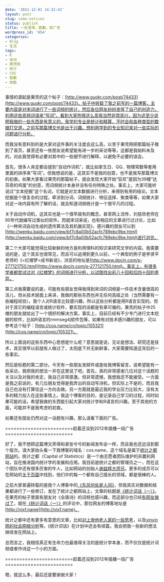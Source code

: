 ```yaml
---
date: '2011-12-01 14:32:42'
layout: post
slug: some-notices
status: publish
title: 一些澄清，致歉，和广告
wordpress_id: '654'
categories:
- Blog
- 生活
tags:
- R
- 宋词
- 果壳网
- 统计
- COS
- 致歉
- 频数
---
```


事情的源起是果壳的这个帖子：[http://www.guokr.com/post/74433](http://www.guokr.com/post/74433)。帖子中转载了我之前写的一篇博客，主要内容是对宋词进行了一些词频的统计，然后各位网友纷纷发挥了自己的创造力，利用这些高频词语来“写词”。看到大家热情这么高我当然非常高兴，因为这至少说明我做的一些东西是有意义的。我学的专业是统计和精算，平时会和各种类型的数据打交道，之前写那篇博文也是出于兴趣，想利用学到的专业知识来对一些实际的问题进行分析。

而我没有意料到的是大家对这件事的关注度会这么高，以至于果壳网把那篇帖子推到了首页，甚至还有一些朋友说希望能有进一步的采访等等，这都是我始料未及的。对此我觉得有必要对其中的一些细节进行解释，以避免不必要的误会。

首先，很多人肯定都会提到“自动作词机”，就比如拿生日、QQ、物理常数等套用里面的排序来“写词”。但我想说的是，这其实不是我的创意，也不是我写那篇博文的初衷。如果大家看过果壳的那篇帖子，就会发现大家开始“狂欢”是因为39楼“达芬奇的鸡蛋”的创意，而词频统计本身并没有任何特殊之处。事实上，大家可能听说过“文本挖掘”这个名词，它就是对文本数据进行分析，来得到有用的结论。文本挖掘是个很复杂的过程，牵涉到分词、词频统计、特征选择、聚类等等，如果大家对这一块内容有所了解的话，就会知道词频统计是一个很平凡的过程。

关于自动作词机，这其实也是一个很早就有的概念，甚至网上流传，刘慈欣老师在90年代就编写过类似的软件。而就宋词来说，也有相应的文章进行过讨论，比如《一种宋词自动生成的遗传算法及其机器实现》，感兴趣的朋友可以到[http://wenku.baidu.com/view/bf7c8a00b52acfc789ebc9be.html](http://wenku.baidu.com/view/bf7c8a00b52acfc789ebc9be.html)进行浏览。

第二个大家可能觉得比较新鲜的地方是利用理科的知识来研究文学的内容。我需要说的是，这个其实也很常见，而且可以追溯到更久以前，一个典型的例子是李贤平老师的《<红楼梦>成书新说》，浏览的地址是[http://www.docin.com/p-277121750.html](http://www.docin.com/p-277121750.html)。事实上，有很多学者都尝试过对《红楼梦》的词频进行分析，以试图找出前八十回和后四十回的差异。

第三点我需要说的是，可能有些朋友觉得我得到宋词的词频是一件技术含量很高的活儿，但从技术层面上来讲，我做的那些东西也并无任何高级之处（当然需要有一些编程经验）。我个人对R语言比较感兴趣，所以这些分析都是用R语言实现的。但对于其它的编程语言或统计软件，要实现的话都是有章可循的。果壳的帖子中25楼的朋友就给出了一个很好的解决方案。事实上，目前已经有不少专门进行文本挖掘的软件，比如R语言的rmmseg4j软件包等，如果有对技术感兴趣的朋友，可以参考这个帖子：[http://cos.name/cn/topic/105321](http://cos.name/cn/topic/105321)。

所以上面说的这些东西中心思想是什么呢？意思就是说，无论是想法、研究还是技术，其实很早以前就有人做过了，太阳底下并无新鲜事，大家需要知道这背后的一些事实。

然后是标题的第二部分。今天有一些朋友发邮件或是给我博客留言，说希望能有一些采访，我把我的想法一并在这里说了吧。首先，真的非常感谢几位对这个话题的关注以及对我的肯定，我自己非常感激。但非常遗憾，我想我还不能接受。一方面是我之前说的，有几位朋友觉得是我弄出的自动写诗机，但实际上不是的，而且我自己也没有打算往这一方向去做。另一方面就是最近我的学业压力比较大，没有太多的精力投入在这些事情上。我这个博客的目的，是记录自己学习的过程，同时如果可能的话，希望我做的东西能引起大家对统计学和R语言的兴趣。至于其他的方面，可能并不是我考虑的初衷。

如果还有朋友仍然对这一话题有兴趣，那么请看下面的广告。

========================趁着还没到2012年插播一段广告========================

好了，我不想把这篇博文弄得和紧张兮兮的新闻发布会一样，而且我也还远没到那个层次。请大家抬头看一下我博客的域名：cos.name，这个域名是属于[统计之都网站](http://cos.name)的。统计之都（Capital of Statistics）是一个由志愿者团队维护的非赢利网站，旨在推进国内统计学的发展和应用。我目前是统计之都的管理员之一，而在这个团队中还有很多厉害的牛人，比如网站的创始人[谢益辉大师兄](http://yihui.name/cn)。更多的成员可以在网站的[关于页面](http://cos.name/about)中找到，他们中的每一个都有自己擅长的领域，都是很棒的人。

之前大家普遍转载的是我个人博客中的[《东风何处是人间》](http://localhost:4000/2011/03/text-mining-of-song-poems/)，但我其实对数据和结果都进行了一些修订，发在了统计之都网站上，文章的标题是[《统计词话（一）》](http://cos.name/2011/03/statistics-in-chinese-song-poem-1/)。在果壳的帖子里面有朋友对《全唐诗》的词频也感兴趣，而这部分也已经[有网友做过了](http://yixf.name/2011/03/21/%E5%B1%B1%E4%BA%BA%E4%BD%95%E5%A4%84%E5%90%9B%E4%B8%8D%E8%A7%81%EF%BC%9F%E4%B8%9C%E9%A3%8E%E4%B8%80%E8%8A%B1%E5%80%9A%E9%98%91%E5%B9%B2%EF%BC%81-%E2%80%94%E2%80%94%E3%80%8A%E5%85%A8%E5%94%90%E8%AF%97/)，就在[《统计词话（一）》](http://cos.name/2011/03/statistics-in-chinese-song-poem-1/)的评论中，那位网友的博客地址是[http://yixf.name](http://yixf.name)。

统计之都中还有更多有意思的文章，比如[对上帝他老人家的一些思考](http://cos.name/2011/07/we-never-know-randomness/)，以及[yinyin网的社会网络分析](http://cos.name/2011/04/exploring-renren-social-network/)等。《统计词话》在计划中还会有续篇，我会把我一些新的想法继续发在网站上。

总而言之，我相信真正有生命力也最值得关注的是统计学本身，而不仅仅是统计词频或者作诗这一个小的方面。

========================趁着还没到2012年插播一段广告========================

嗯，就这么多，最后还是要谢谢大家！
